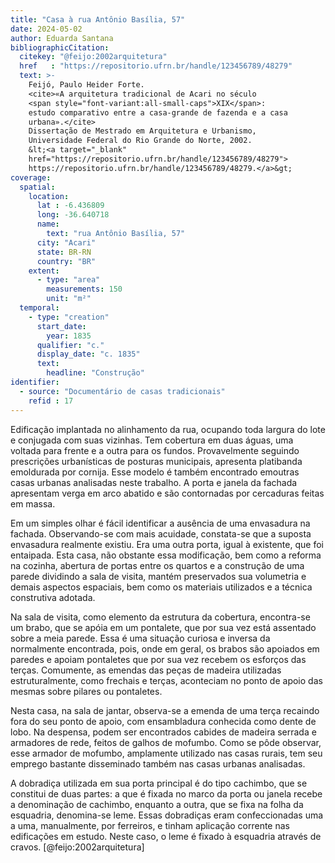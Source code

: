 ```yaml
---
title: "Casa à rua Antônio Basília, 57"
date: 2024-05-02
author: Eduarda Santana
bibliographicCitation:
  citekey: "@feijo:2002arquitetura"
  href   : "https://repositorio.ufrn.br/handle/123456789/48279"
  text: >-
    Feijó, Paulo Heider Forte.
    <cite>«A arquitetura tradicional de Acari no século
    <span style="font-variant:all-small-caps">XIX</span>:
    estudo comparativo entre a casa-grande de fazenda e a casa
    urbana».</cite>
    Dissertação de Mestrado em Arquitetura e Urbanismo,
    Universidade Federal do Rio Grande do Norte, 2002.
    &lt;<a target="_blank"
    href="https://repositorio.ufrn.br/handle/123456789/48279">
    https://repositorio.ufrn.br/handle/123456789/48279.</a>&gt;
coverage:
  spatial:
    location:
      lat : -6.436809
      long: -36.640718
      name: 
        text: "rua Antônio Basília, 57"
      city: "Acari"
      state: BR-RN
      country: "BR"
    extent:
      - type: "area"
        measurements: 150
        unit: "m²"
  temporal:
    - type: "creation"
      start_date:
        year: 1835
      qualifier: "c."
      display_date: "c. 1835"
      text:
        headline: "Construção"
identifier:
  - source: "Documentário de casas tradicionais"
    refid : 17
---
```



Edificação implantada no alinhamento da rua, ocupando toda largura do lote e conjugada com suas vizinhas. Tem cobertura em duas águas, uma voltada para frente e a outra para os fundos. Provavelmente seguindo prescrições urbanísticas de posturas municipais, apresenta platibanda emoldurada por cornija. Esse modelo é também encontrado emoutras casas urbanas analisadas neste trabalho. A porta e janela da fachada apresentam verga em arco abatido e são contornadas por cercaduras feitas em massa. 

Em um simples olhar é fácil identificar a ausência de uma envasadura na fachada. Observando-se com mais acuidade, constata-se que a suposta envasadura realmente existiu. Era uma outra porta, igual à existente, que foi entaipada. Esta casa, não obstante essa modificação, bem como a reforma na cozinha, abertura de portas entre os quartos e a construção de uma parede dividindo a sala de visita, mantém preservados sua volumetria e demais aspectos espaciais, bem como os materiais utilizados e a técnica construtiva adotada.

Na sala de visita, como elemento da estrutura da cobertura, encontra-se um brabo, que se apóia em um pontalete, que por sua vez está assentado sobre a meia parede. Essa é uma situação curiosa e inversa da normalmente encontrada, pois, onde em geral, os brabos são apoiados em paredes e apoiam pontaletes que por sua vez recebem os esforços das terças. Comumente, as emendas das peças de madeira utilizadas estruturalmente, como frechais e terças, aconteciam no ponto de apoio das mesmas sobre pilares ou pontaletes. 

Nesta casa, na sala de jantar, observa-se a emenda de uma terça recaindo fora do seu ponto de apoio, com ensambladura conhecida como dente de lobo. Na despensa, podem ser encontrados cabides de madeira serrada e armadores de rede, feitos de galhos de mofumbo. Como se pôde observar, esse armador de mofumbo, amplamente utilizado nas casas rurais, tem seu emprego bastante disseminado também nas casas urbanas analisadas.

A dobradiça utilizada em sua porta principal é do tipo cachimbo, que se constitui de duas partes: a que é fixada no marco da porta ou janela recebe a denominação de cachimbo, enquanto a outra, que se fixa na folha da esquadria, denomina-se leme. Essas dobradiças eram confeccionadas uma a uma, manualmente, por ferreiros, e tinham aplicação corrente nas edificações em estudo. Neste caso, o leme é fixado à esquadria através de cravos. [@feijo:2002arquitetura]
